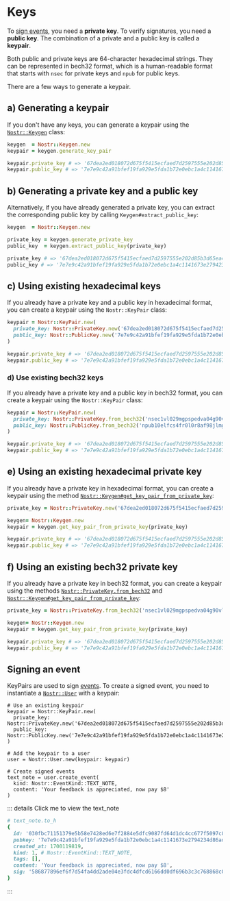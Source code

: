 # Keys

To [sign events](#signing-an-event), you need a **private key**. To verify signatures, you need a **public key**. The combination of a
private and a public key is called a **keypair**.

Both public and private keys are 64-character hexadecimal strings. They can be represented in bech32 format,
which is a human-readable format that starts with `nsec` for private keys and `npub` for public keys.

There are a few ways to generate a keypair.

## a) Generating a keypair

If you don't have any keys, you can generate a keypair using the
[`Nostr::Keygen`](https://www.rubydoc.info/gems/nostr/Nostr/Keygen) class:

```ruby
keygen  = Nostr::Keygen.new
keypair = keygen.generate_key_pair

keypair.private_key # => '67dea2ed018072d675f5415ecfaed7d2597555e202d85b3d65ea4e58d2d92ffa'
keypair.public_key # => '7e7e9c42a91bfef19fa929e5fda1b72e0ebc1a4c1141673e2794234d86addf4e'
```

## b) Generating a private key and a public key

Alternatively, if you have already generated a private key, you can extract the corresponding public key by calling
`Keygen#extract_public_key`:

```ruby
keygen  = Nostr::Keygen.new

private_key = keygen.generate_private_key
public_key  = keygen.extract_public_key(private_key)

private_key # => '67dea2ed018072d675f5415ecfaed7d2597555e202d85b3d65ea4e58d2d92ffa'
public_key # => '7e7e9c42a91bfef19fa929e5fda1b72e0ebc1a4c1141673e2794234d86addf4e'
```

## c) Using existing hexadecimal keys

If you already have a private key and a public key in hexadecimal format, you can create a keypair using the
`Nostr::KeyPair` class:

```ruby
keypair = Nostr::KeyPair.new(
  private_key: Nostr::PrivateKey.new('67dea2ed018072d675f5415ecfaed7d2597555e202d85b3d65ea4e58d2d92ffa'),
  public_key: Nostr::PublicKey.new('7e7e9c42a91bfef19fa929e5fda1b72e0ebc1a4c1141673e2794234d86addf4e'),
)

keypair.private_key # => '67dea2ed018072d675f5415ecfaed7d2597555e202d85b3d65ea4e58d2d92ffa'
keypair.public_key # => '7e7e9c42a91bfef19fa929e5fda1b72e0ebc1a4c1141673e2794234d86addf4e'
```

### d) Use existing bech32 keys

If you already have a private key and a public key in bech32 format, you can create a keypair using the
`Nostr::KeyPair` class:

```ruby
keypair = Nostr::KeyPair.new(
  private_key: Nostr::PrivateKey.from_bech32('nsec1vl029mgpspedva04g90vltkh6fvh240zqtv9k0t9af8935ke9laqsnlfe5'),
  public_key: Nostr::PublicKey.from_bech32('npub10elfcs4fr0l0r8af98jlmgdh9c8tcxjvz9qkw038js35mp4dma8qzvjptg'),
)

keypair.private_key # => '67dea2ed018072d675f5415ecfaed7d2597555e202d85b3d65ea4e58d2d92ffa'
keypair.public_key # => '7e7e9c42a91bfef19fa929e5fda1b72e0ebc1a4c1141673e2794234d86addf4e'
```

## e) Using an existing hexadecimal private key

If you already have a private key in hexadecimal format, you can create a keypair using the method
[`Nostr::Keygen#get_key_pair_from_private_key`](https://www.rubydoc.info/gems/nostr/Nostr/Keygen#get_key_pair_from_private_key-instance_method):

```ruby
private_key = Nostr::PrivateKey.new('67dea2ed018072d675f5415ecfaed7d2597555e202d85b3d65ea4e58d2d92ffa')

keygen= Nostr::Keygen.new
keypair = keygen.get_key_pair_from_private_key(private_key)

keypair.private_key # => '67dea2ed018072d675f5415ecfaed7d2597555e202d85b3d65ea4e58d2d92ffa'
keypair.public_key # => '7e7e9c42a91bfef19fa929e5fda1b72e0ebc1a4c1141673e2794234d86addf4e'
```

## f) Using an existing bech32 private key

If you already have a private key in bech32 format, you can create a keypair using the methods
[`Nostr::PrivateKey.from_bech32`](https://www.rubydoc.info/gems/nostr/Nostr/PrivateKey.from_bech32-class_method) and
[`Nostr::Keygen#get_key_pair_from_private_key`](https://www.rubydoc.info/gems/nostr/Nostr/Keygen#get_key_pair_from_private_key-instance_method):

```ruby
private_key = Nostr::PrivateKey.from_bech32('nsec1vl029mgpspedva04g90vltkh6fvh240zqtv9k0t9af8935ke9laqsnlfe5')

keygen= Nostr::Keygen.new
keypair = keygen.get_key_pair_from_private_key(private_key)

keypair.private_key # => '67dea2ed018072d675f5415ecfaed7d2597555e202d85b3d65ea4e58d2d92ffa'
keypair.public_key # => '7e7e9c42a91bfef19fa929e5fda1b72e0ebc1a4c1141673e2794234d86addf4e'
```

## Signing an event

KeyPairs are used to sign [events](../events). To create a signed event, you need to instantiate a
[`Nostr::User`](https://www.rubydoc.info/gems/nostr/Nostr/User) with a keypair:

```ruby{8,11-14}
# Use an existing keypair
keypair = Nostr::KeyPair.new(
  private_key: Nostr::PrivateKey.new('67dea2ed018072d675f5415ecfaed7d2597555e202d85b3d65ea4e58d2d92ffa'),
  public_key: Nostr::PublicKey.new('7e7e9c42a91bfef19fa929e5fda1b72e0ebc1a4c1141673e2794234d86addf4e'),
)

# Add the keypair to a user
user = Nostr::User.new(keypair: keypair)

# Create signed events
text_note = user.create_event(
  kind: Nostr::EventKind::TEXT_NOTE,
  content: 'Your feedback is appreciated, now pay $8'
)
```

::: details Click me to view the text_note

```ruby
# text_note.to_h
{
  id: '030fbc71151379e5b58e7428ed6e7f2884e5dfc9087fd64d1dc4cc677f5097c8',
  pubkey: '7e7e9c42a91bfef19fa929e5fda1b72e0ebc1a4c1141673e2794234d86addf4e', # from the keypair
  created_at: 1700119819,
  kind: 1, # Nostr::EventKind::TEXT_NOTE,
  tags: [],
  content: 'Your feedback is appreciated, now pay $8',
  sig: '586877896ef6f7d54fa4dd2ade04e3fdc4dfcd6166dd0df696b3c3c768868c0b690338f5baed6ab4fc717785333cb487363384de9fb0f740ac4775522cb4acb3' # signed with the private key from the keypair
}
```
:::
